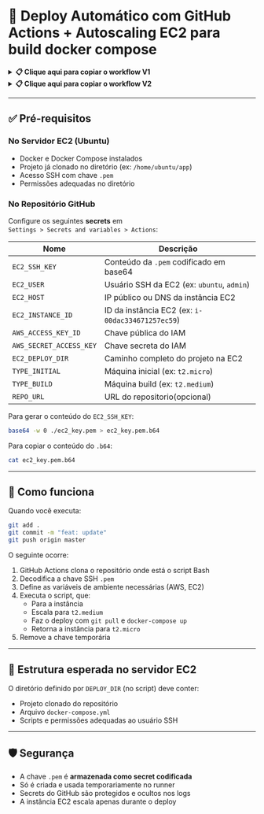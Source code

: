 
# 🚀 Deploy Automático com GitHub Actions + Autoscaling EC2 para build docker compose

<details>
<summary><strong>📋 Clique aqui para copiar o workflow V1</strong></summary>

```yaml
name: 🚀 EC2 Autoscaling + Deploys

on:
  push:
    branches: [ "master" ]

jobs:
  deploy:
    name: 🚀 Deploys + Autoscaling
    runs-on: ubuntu-latest
    environment: aws

    steps:
      - name: 📥 Clonar repositório com script
        uses: actions/checkout@v3
        with:
          repository: marco0antonio0/guideActionDeploy
          path: script-repo  

      - name: 🔐 Criar chave SSH temporária
        run: |
          echo "${{ secrets.EC2_SSH_KEY }}" | base64 -d > /tmp/ec2_key.pem
          chmod 600 /tmp/ec2_key.pem

      - name: 🔧 Executar script com variáveis de ambiente
        run: |
          export REPO_URL="${{ secrets.REPO_URL }}"
          export AWS_ACCESS_KEY_ID="${{ secrets.AWS_ACCESS_KEY_ID }}"
          export AWS_SECRET_ACCESS_KEY="${{ secrets.AWS_SECRET_ACCESS_KEY }}"
          export AWS_DEFAULT_REGION="us-east-1"
          export EC2_USER="${{ secrets.EC2_USER }}"
          export EC2_HOST="${{ secrets.EC2_HOST }}"
          export SSH_KEY_B64_PATH="/tmp/ec2_key.pem"
          export INSTANCE_ID="${{ secrets.EC2_INSTANCE_ID }}"
          export TYPE_INITIAL="${{ secrets.TYPE_INITIAL }}"
          export TYPE_BUILD="${{ secrets.TYPE_BUILD }}"
          export DEPLOY_DIR="${{ secrets.EC2_DEPLOY_DIR }}"
          chmod +x script-repo/ec2-scale-build.sh
          script-repo/ec2-scale-build.sh

      - name: 🧼 Limpar chave SSH temporária
        if: always()
        run: |
          rm -f /tmp/ec2_key.pem
          echo "🧽 Chave SSH temporária removida com sucesso."
```

</details>

<details>
<summary><strong>📋 Clique aqui para copiar o workflow V2</strong></summary>

```yaml
name: 🚀 EC2 Autoscaling + Deploy

on:
  push:
    branches: [ "master" ]

jobs:
  deploy:
    name: 🚀 Deploy + Autoscaling EC2
    runs-on: ubuntu-latest
    environment: aws

    steps:
      - name: 📥 Clonar repositório com scripts de deploy
        uses: actions/checkout@v3
        with:
          repository: marco0antonio0/guideActionDeploy
          path: script-repo  

      - name: 🔐 Criar chave SSH temporária
        run: |
          echo "${{ secrets.EC2_SSH_KEY }}" | base64 -d > /tmp/ec2_key.pem
          chmod 600 /tmp/ec2_key.pem
        shell: bash

      - name: ⚙️ 🔼 Etapa 1: Auto Scaling para instância mais forte
        continue-on-error: true
        run: |
          export AWS_ACCESS_KEY_ID="${{ secrets.AWS_ACCESS_KEY_ID }}"
          export AWS_SECRET_ACCESS_KEY="${{ secrets.AWS_SECRET_ACCESS_KEY }}"
          export AWS_DEFAULT_REGION="us-east-1"
          export TYPE_BUILD="${{ secrets.TYPE_BUILD }}"
          export INSTANCE_ID="${{ secrets.EC2_INSTANCE_ID }}"
          chmod +x script-repo/build_v2/ec2-scale-build-start.sh
          script-repo/build_v2/ec2-scale-build-start.sh
        shell: bash

      - name: ⚙️ 🚀 Etapa 2: Deploy da aplicação na instância EC2
        continue-on-error: true
        run: |
          export REPO_URL="${{ secrets.REPO_URL }}"
          export EC2_USER="${{ secrets.EC2_USER }}"
          export EC2_HOST="${{ secrets.EC2_HOST }}"
          export SSH_KEY_B64_PATH="/tmp/ec2_key.pem"
          export DEPLOY_DIR="${{ secrets.EC2_DEPLOY_DIR }}"
          chmod +x script-repo/build_v2/ec2-scale-build.sh
          script-repo/build_v2/ec2-scale-build.sh
        shell: bash

      - name: ⚙️ 🔽 Etapa 3: Reverter para instância padrão (autoscaling reverso)
        if: always()
        run: |
          echo "♻️ Executando reversão para tipo inicial da instância EC2..."
          export AWS_ACCESS_KEY_ID="${{ secrets.AWS_ACCESS_KEY_ID }}"
          export AWS_SECRET_ACCESS_KEY="${{ secrets.AWS_SECRET_ACCESS_KEY }}"
          export AWS_DEFAULT_REGION="us-east-1"
          export TYPE_INITIAL="${{ secrets.TYPE_INITIAL }}"
          export INSTANCE_ID="${{ secrets.EC2_INSTANCE_ID }}"
          chmod +x script-repo/build_v2/ec2-scale-build-end.sh
          script-repo/build_v2/ec2-scale-build-end.sh
        shell: bash

      - name: 🧼 Limpar chave SSH temporária
        if: always()
        run: |
          rm -f /tmp/ec2_key.pem
          echo "🧽 Chave SSH temporária removida com sucesso."
        shell: bash

```

</details>

---

## ✅ Pré-requisitos

### No Servidor EC2 (Ubuntu)
- Docker e Docker Compose instalados
- Projeto já clonado no diretório (ex: `/home/ubuntu/app`)
- Acesso SSH com chave `.pem`
- Permissões adequadas no diretório

### No Repositório GitHub
Configure os seguintes **secrets** em  
`Settings > Secrets and variables > Actions`:

| Nome                     | Descrição                                          |
|--------------------------|----------------------------------------------------|
| `EC2_SSH_KEY`            | Conteúdo da `.pem` codificado em base64            |
| `EC2_USER`               | Usuário SSH da EC2 (ex: `ubuntu`, `admin`)         |
| `EC2_HOST`               | IP público ou DNS da instância EC2                 |
| `EC2_INSTANCE_ID`        | ID da instância EC2 (ex: `i-00dac334671257ec59`)   |
| `AWS_ACCESS_KEY_ID`      | Chave pública do IAM                               |
| `AWS_SECRET_ACCESS_KEY`  | Chave secreta do IAM                               |
| `EC2_DEPLOY_DIR`         | Caminho completo do projeto na EC2                 |
| `TYPE_INITIAL`           | Máquina inicial (ex: `t2.micro`)                   |
| `TYPE_BUILD`             | Máquina build (ex: `t2.medium`)                    |
| `REPO_URL`               | URL do repositorio(opcional)                       |

Para gerar o conteúdo do `EC2_SSH_KEY`:

```bash
base64 -w 0 ./ec2_key.pem > ec2_key.pem.b64
```

Para copiar o conteúdo do `.b64`:

```bash
cat ec2_key.pem.b64
```

---

## 🚀 Como funciona

Quando você executa:

```bash
git add .
git commit -m "feat: update"
git push origin master
```

O seguinte ocorre:

1. GitHub Actions clona o repositório onde está o script Bash
2. Decodifica a chave SSH `.pem`
3. Define as variáveis de ambiente necessárias (AWS, EC2)
4. Executa o script, que:
   - Para a instância
   - Escala para `t2.medium`
   - Faz o deploy com `git pull` e `docker-compose up`
   - Retorna a instância para `t2.micro`
5. Remove a chave temporária

---

## 📁 Estrutura esperada no servidor EC2

O diretório definido por `DEPLOY_DIR` (no script) deve conter:

- Projeto clonado do repositório
- Arquivo `docker-compose.yml`
- Scripts e permissões adequadas ao usuário SSH

---

## 🛡️ Segurança

- A chave `.pem` é **armazenada como secret codificada**
- Só é criada e usada temporariamente no runner
- Secrets do GitHub são protegidos e ocultos nos logs
- A instância EC2 escala apenas durante o deploy